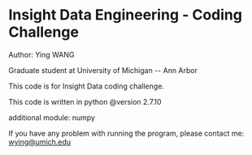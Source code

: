 Insight Data Engineering - Coding Challenge
===========================================================

Author: Ying WANG 

Graduate student at University of Michigan -- Ann Arbor

This code is for Insight Data coding challenge. 

This code is written in python @version 2.7.10

additional module: numpy

If you have any problem with running the program, please contact me: wying@umich.edu


